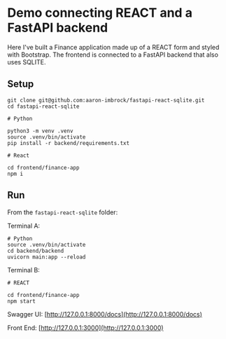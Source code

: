 # Demo connecting REACT and a FastAPI backend

Here I've built a Finance application made up of a REACT form and styled with Bootstrap.
The frontend is connected to a FastAPI backend that also uses SQLITE.

## Setup

```linux
git clone git@github.com:aaron-imbrock/fastapi-react-sqlite.git
cd fastapi-react-sqlite

# Python

python3 -m venv .venv
source .venv/bin/activate
pip install -r backend/requirements.txt

# React

cd frontend/finance-app
npm i
```

## Run

From the `fastapi-react-sqlite` folder:

Terminal A:

```linux
# Python
source .venv/bin/activate
cd backend/backend
uvicorn main:app --reload
```

Terminal B:

```linux
# REACT

cd frontend/finance-app
npm start
```

Swagger UI: [http://127.0.0.1:8000/docs](http://127.0.0.1:8000/docs)

Front End: [http://127.0.0.1:3000](http://127.0.0.1:3000)
